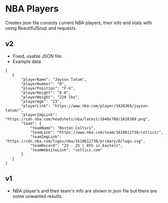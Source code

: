 # NBA Players
 
 
 Creates json file consists current NBA players, their info and stats with using BeautifulSoup and requests. 
 
## v2 
 - Fixed, usable JSON file.
 - Example data
 ```
 [
    {
        "playerName": "Jayson Tatum",
        "playerNumber": "0",
        "playerPosition": "F-G",
        "playerHeight": "6-8",
        "playerWeight": "210 lbs",
        "playerAge": "23",
        "playerLink": "https://www.nba.com/player/1628369/jayson-tatum/",
        "playerImgLink": "https://cdn.nba.com/headshots/nba/latest/1040x760/1628369.png",
        "team": {
            "teamName": "Boston Celtics",
            "teamLink": "https://www.nba.com/team/1610612738/celtics/",
            "teamImgLink": "https://cdn.nba.com/logos/nba/1610612738/primary/D/logo.svg",
            "teamRecord": "23 - 25 | 8th in Eastern",
            "teamWebsiteLink": "celtics.com"
        }
    }
 ]
 ```

## v1
 - NBA player's and their team's info are shown in json file but there are some unwanted results.
